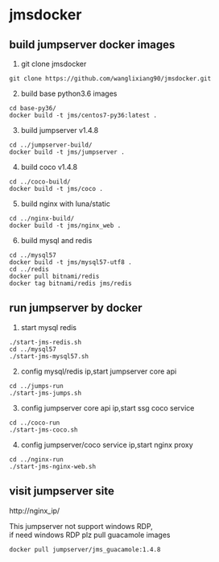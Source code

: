# jmsdocker

## build jumpserver docker images
1. git clone jmsdocker <br>
```
git clone https://github.com/wanglixiang90/jmsdocker.git 
```
2. build base python3.6 images <br>
```
cd base-py36/
docker build -t jms/centos7-py36:latest .
```
3. build jumpserver v1.4.8 <br>
```
cd ../jumpserver-build/
docker build -t jms/jumpserver .
```
4. build coco v1.4.8 <br>
```
cd ../coco-build/
docker build -t jms/coco .
```
5. build nginx with luna/static <br>
```
cd ../nginx-build/
docker build -t jms/nginx_web .
```
6. build mysql and redis <br>
```
cd ../mysql57
docker build -t jms/mysql57-utf8 .
cd ../redis
docker pull bitnami/redis 
docker tag bitnami/redis jms/redis
```
## run jumpserver by docker <br>
1. start mysql redis <br>
```
./start-jms-redis.sh
cd ../mysql57
./start-jms-mysql57.sh
```
2. config mysql/redis ip,start jumpserver core api <br>
```
cd ../jumps-run
./start-jms-jumps.sh
```
3. config jumpserver core api ip,start ssg coco service <br>
```
cd ../coco-run
./start-jms-coco.sh
```
4. config jumpserver/coco service ip,start nginx proxy <br>
```
cd ../nginx-run
./start-jms-nginx-web.sh
```
## visit jumpserver site
 http://nginx_ip/

This jumpserver not support windows RDP,  <br>
if need windows RDP plz pull guacamole images <br>
```
docker pull jumpserver/jms_guacamole:1.4.8 
```
